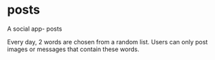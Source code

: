 # posts
A social app- posts


Every day, 2 words are chosen from a random list. Users can only post images or messages that contain these words.
